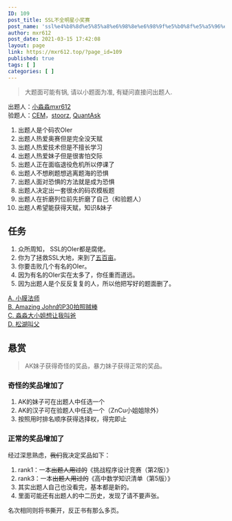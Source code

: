 ```yaml
---
ID: 109
post_title: SSL不全明星小奖赛
post_name: 'ssl%e4%b8%8d%e5%85%a8%e6%98%8e%e6%98%9f%e5%b0%8f%e5%a5%96%e8%b5%9b'
author: mxr612
post_date: 2021-03-15 17:42:08
layout: page
link: https://mxr612.top/?page_id=109
published: true
tags: [ ]
categories: [ ]
---
```

<blockquote>
  大题面可能有锅, 请以小题面为准, 有疑问直接问出题人.
</blockquote>

出题人：<a class="wp-editor-md-post-content-link" href="https://www.luogu.com.cn/user/105934">小淼淼mxr612</a><br />
验题人：<a class="wp-editor-md-post-content-link" href="https://www.luogu.com.cn/user/30496">CEM</a>，<a class="wp-editor-md-post-content-link" href="https://www.luogu.com.cn/user/53962">stoorz</a>, <a class="wp-editor-md-post-content-link" href="https://www.luogu.com.cn/user/52918">QuantAsk</a>

<ol>
<li>出题人是个码农OIer</li>
<li>出题人热爱奥赛但是完全没天赋</li>
<li>出题人热爱技术但是不擅长学习</li>
<li>出题人热爱妹子但是很害怕交际</li>
<li>出题人正在面临退役危机所以停课了</li>
<li>出题人不想刷题想逃离题海的恐惧</li>
<li>出题人面对恐惧的方法就是成为恐惧</li>
<li>出题人决定出一套很水的码农模板题</li>
<li>出题人在折磨列位前先折磨了自己（和验题人）</li>
<li>出题人希望能获得天赋，知识&amp;妹子</li>
</ol>

<h2>任务</h2>

<ol>
<li>众所周知， SSL的OIer都是腐佬。</li>
<li>你为了拯救SSL大地，来到了<a class="wp-editor-md-post-content-link" href="http://www.sslgz.net/">五百亩</a>。</li>
<li>你要击败几个有名的OIer。</li>
<li>因为有名的OIer实在太多了，你任重而道远。</li>
<li>因为出题人是个反反复复的人，所以他把写好的题面删了。</li>
</ol>

<a class="wp-editor-md-post-content-link" href="A/A.html">A. 小膜法师</a><br />
<a class="wp-editor-md-post-content-link" href="B/B.html">B. Amazing John的P30拍照贼棒</a><br />
<a class="wp-editor-md-post-content-link" href="C/C.html">C. 淼淼大小姐想让我叫爸</a><br />
<a class="wp-editor-md-post-content-link" href="D/D.html">D. 松湖叫父</a>

<h2>悬赏</h2>

<blockquote>
  AK妹子获得奇怪的奖品，暴力妹子获得正常的奖品。
</blockquote>

<h3>奇怪的奖品增加了</h3>

<ol>
<li>AK的妹子可在出题人中任选一个</li>
<li>AK的汉子可在验题人中任选一个（ZnCu小姐姐除外）</li>
<li>按照用时排名顺序获得选择权，得完即止</li>
</ol>

<h3>正常的奖品增加了</h3>

经过深思熟虑，<del>我们</del>我决定奖品如下：

<ol>
<li>rank1：一本<del>出题人用过的</del>《挑战程序设计竞赛（第2版）》</li>
<li>rank3：一本<del>出题人用过的</del>《高中数学知识清单（第5版）》</li>
<li>其实出题人自己也没看完，基本都是新的。</li>
<li>里面可能还有出题人的中二历史，发现了请不要声张。</li>
</ol>

名次相同则将书撕开，反正书有那么多页。